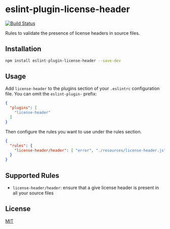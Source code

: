 # eslint-plugin-license-header

[![Build Status](https://travis-ci.com/nikku/eslint-plugin-license-header.svg?branch=master)](https://travis-ci.com/nikku/eslint-plugin-license-header)

Rules to validate the presence of license headers in source files.


## Installation

```sh
npm install eslint-plugin-license-header --save-dev
```


## Usage

Add `license-header` to the plugins section of your `.eslintrc` configuration file. You can omit the `eslint-plugin-` prefix:

```json
{
  "plugins": [
    "license-header"
  ]
}
```


Then configure the rules you want to use under the rules section.

```json
{
  "rules": {
    "license-header/header": [ "error", "./resources/license-header.js" ]
  }
}
```

## Supported Rules

* `license-header/header`: ensure that a give license header is present in all your source files


## License

[MIT](./LICENSE)





